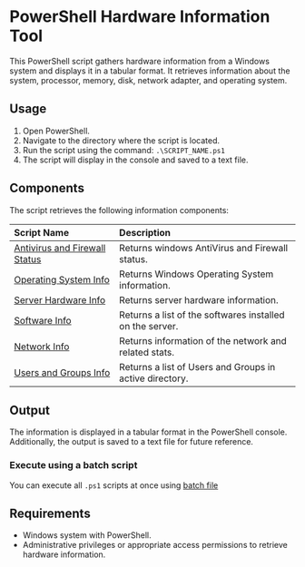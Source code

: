 # PowerShell Hardware Information Tool

This PowerShell script gathers hardware information from a Windows system and displays it in a tabular format. It retrieves information about the system, processor, memory, disk, network adapter, and operating system.

## Usage

1. Open PowerShell.
2. Navigate to the directory where the script is located.
3. Run the script using the command: `.\SCRIPT_NAME.ps1`
4. The script will display in the console and saved to a text file.

## Components

The script retrieves the following information components:

| Script Name | Description |
| :--- | :--- |
| [Antivirus and Firewall Status](https://github.com/mub3en/PowerShell-Automation-Tools/tree/master/Windows/AV_firewall_status.ps1) | Returns windows AntiVirus and Firewall status. |
| [Operating System Info](https://github.com/mub3en/PowerShell-Automation-Tools/tree/master/Windows/OS_info.ps1) | Returns Windows Operating System information. |
| [Server Hardware Info](https://github.com/mub3en/PowerShell-Automation-Tools/tree/master/Windows/server_hardware_info.ps1) | Returns server hardware information. |
| [Software Info](https://github.com/mub3en/PowerShell-Automation-Tools/tree/master/Windows/software_info.ps1) | Returns a list of the softwares installed on the server. |
| [Network Info](https://github.com/mub3en/PowerShell-Automation-Tools/tree/master/Windows/server_network_info.ps1) | Returns information of the network and related stats. |
| [Users and Groups Info](https://github.com/mub3en/PowerShell-Automation-Tools/tree/master/Windows/users_groups_info.ps1) | Returns a list of Users and Groups in active directory. |

## Output

The information is displayed in a tabular format in the PowerShell console. Additionally, the output is saved to a text file for future reference.

### Execute using a batch script
You can execute all `.ps1` scripts at once using [batch file](https://github.com/mub3en/PowerShell-Automation-Tools/tree/master/Windows/execute_ALL_Scripts.bat)

## Requirements

- Windows system with PowerShell.
- Administrative privileges or appropriate access permissions to retrieve hardware information.

